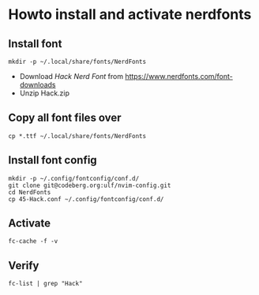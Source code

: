# Howto install and activate nerdfonts

## Install font

    mkdir -p ~/.local/share/fonts/NerdFonts

- Download _Hack Nerd Font_ from https://www.nerdfonts.com/font-downloads
- Unzip Hack.zip

## Copy all font files over

    cp *.ttf ~/.local/share/fonts/NerdFonts

## Install font config

    mkdir -p ~/.config/fontconfig/conf.d/
    git clone git@codeberg.org:ulf/nvim-config.git
    cd NerdFonts
    cp 45-Hack.conf ~/.config/fontconfig/conf.d/

## Activate

    fc-cache -f -v

## Verify

    fc-list | grep "Hack"
